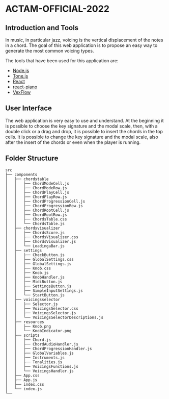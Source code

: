 # ACTAM-OFFICIAL-2022
## Introduction and Tools
In music, in particular jazz, voicing is the vertical displacement of the notes in a chord. The goal of this web application is to propose an easy way to generate the most common voicing types.

The tools that have been used for this application are:
* [Node.js](https://nodejs.org/it/)
* [Tone.js](https://tonejs.github.io/)
* [React](https://reactjs.org/) 
* [react-piano](https://github.com/kevinsqi/react-piano)
* [VexFlow](https://www.vexflow.com/)

## User Interface
The web application is very easy to use and understand. At the beginning it is possible to choose the key signature and the modal scale, then, with a double click or a drag and drop, it is possible to insert the chords in the top cells. It is possible to change the key signature and the modal scale, also after the insert of the chords or even when the player is running.

## Folder Structure
    src
    ├── components
    │   ├── chordstable
    │   │   ├── ChordModeCell.js
    │   │   ├── ChordModeRow.js
    │   │   ├── ChordPlayCell.js
    │   │   ├── ChordPlayRow.js
    │   │   ├── ChordProgressionCell.js
    │   │   ├── ChordProgressionRow.js
    │   │   ├── ChordRootCell.js
    │   │   ├── ChordRootRow.js
    │   │   ├── ChordsTable.css
    │   │   └── ChordsTable.js
    │   ├── chordsvisualizer
    │   │   ├── ChordsScore.js
    │   │   ├── ChordsVisualizer.css
    │   │   ├── ChordsVisualizer.js
    │   │   └── LoadingaBar.js
    │   ├── settings
    │   │   ├── CheckButton.js
    │   │   ├── GlobalSettings.css
    │   │   ├── GlobalSettings.js
    │   │   ├── Knob.css
    │   │   ├── Knob.js
    │   │   ├── KnobHandler.js
    │   │   ├── MidiButton.js
    │   │   ├── SettingsButton.js
    │   │   ├── SimpleInputSettings.js
    │   │   └── StartButton.js
    │   ├── voicingsselector
    │   │   ├── Selector.js
    │   │   ├── VoicingsSelector.css
    │   │   ├── VoicingsSelector.js
    │   │   └── VoicingsSelectorDescriptions.js
    │   ├── resources
    │   │   ├── Knob.png
    │   │   └── KnobIndicator.png
    │   ├── scripts
    │   │   ├── Chord.js
    │   │   ├── ChordAudioHandler.js
    │   │   ├── ChordProgressionHandler.js
    │   │   ├── GlobalVariables.js
    │   │   ├── Instruments.js
    │   │   ├── Tonalities.js
    │   │   ├── VoicingsFunctions.js
    │   │   └── VoicingsHandler.js
    │   ├── App.css
    │   ├── App.js
    │   ├── index.css
    │   └── index.js
    └──

